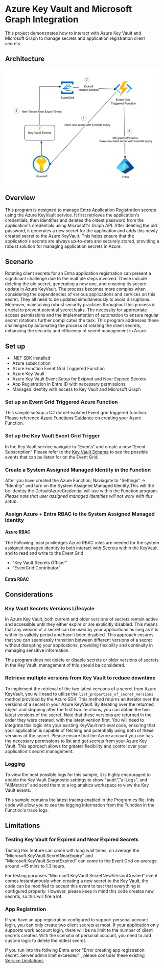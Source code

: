 # Azure Key Vault and Microsoft Graph Integration

This project demonstrates how to interact with Azure Key Vault and Microsoft Graph to manage secrets and application registration client secrets.

## Architecture

![Architecture Diagram](https://github.com/aulong-msft/EntraClientSecretRotation/blob/main/pictures/architecture.jpg)

## Overview
This program is designed to manage Entra Application Registration secrets using the Azure KeyVault service. It first retrieves the application's credentials, then identifies and deletes the oldest password from the application's credentials using Microsoft's Graph API. After deleting the old password, it generates a new secret for the application and adds this newly created secret to the Azure KeyVault. This helps ensure that the application's secrets are always up-to-date and securely stored, providing a robust solution for managing application secrets in Azure.

## Scenario
Rotating client secrets for an Entra application registration can present a significant challenge due to the multiple steps involved. These include deleting the old secret, generating a new one, and ensuring its secure update in Azure KeyVault. The process becomes more complex when considering the dependencies of various applications and services on this secret. They all need to be updated simultaneously to avoid disruptions. Moreover, maintaining robust security practices throughout this process is crucial to prevent potential secret leaks. The necessity for appropriate access permissions and the implementation of automation to ensure regular secret rotations further complicates the task. This program addresses these challenges by automating the process of rotating the client secrets, enhancing the security and efficiency of secret management in Azure.

## Set up
- .NET SDK installed
- Azure subscription
- Azure Function Event Grid Triggered Function
- Azure Key Vault
- Azure Key Vault Event Setup for Exipred and Near Expired Secrets
- App Registration in Entra ID with necessary permissions
- Managed identity with access to Key Vault and Microsoft Graph

### Set up an Event Grid Triggered Azure Function
This sample setsup a C# dotnet-isolated Event grid triggered function. Please reference [Azure Functions Guidance](https://learn.microsoft.com/en-us/azure/azure-functions/functions-create-function-app-portal?pivots=programming-language-csharp) on creating your Azure Function.

### Set up the Key Vault Event Grid Trigger
In the Key Vault service navigate to "Events" and create a new "Event Subscription"
Please refer to the [Key Vault Schema](https://learn.microsoft.com/en-us/azure/event-grid/event-schema-key-vault?tabs=cloud-event-schema) to see the possible events that can be listen for on the Event Grid.

### Create a System Assigned Managed Identity in the Function
After you have created the Azure Function, Naviagate to "Settings" -> "Identity" and turn on the System Assigned Managed Identity.This will the be identity the DefaultAzureCredential will use within the Function program. 
*Please note that user assigned managed identities will not work with this setup*.

### Assign Azure + Entra RBAC to the System Assigned Managed Identity

#### Azure RBAC
The Following least priviledges Azure RBAC roles are needed for the system assigned managed identity to both interact with Secrets within the KeyVault and to read and write to the Event Grid
- "Key Vault Secrets Officer"
- "EventGrid Contributor"

#### Entra RBAC

## Considerations

### Key Vault Secrets Versions Lifecycle
In Azure Key Vault, both current and older versions of secrets remain active and accessible until they either expire or are explicitly disabled. This means that any version of a secret can be used by your applications as long as it is within its validity period and hasn’t been disabled. This approach ensures that you can seamlessly transition between different versions of a secret without disrupting your applications, providing flexibility and continuity in managing sensitive information.

This program does not delete or disable secrets or older versions of secrets in the Key Vault, management of this should be considered.

### Retrieve multiple versions from Key Vault to reduce downtime
To implement the retrieval of the two latest versions of a secret from Azure KeyVault, you will need to utilize the `list_properties_of_secret_versions` method provided by the Azure SDK. This method returns an iterator over the versions of a secret in your Azure KeyVault. By iterating over the returned object and stopping after the first two iterations, you can obtain the two latest versions of the secret. Note that these versions are returned in the order they were created, with the latest version first. You will need to integrate this logic into your existing KeyVault retrieval code, ensuring that your application is capable of fetching and potentially using both of these versions of the secret. Please ensure that the Azure account you use has the necessary permissions to list and get secrets from your Azure Key Vault. This approach allows for greater flexibility and control over your application's secret management.

### Logging 
To view the best possible logs for this sample, it is highly encouraged to enable the Key Vault Diagnostic settings to show "audit","allLogs", and "AllMetrics" and send them to a log analtics workspace to view the Key Vault events.

This sample contains the latest tracing enabled in the Program.cs file, this code will allow you to see the logging information from the Function in the Function's trace logs.

## Limitations

### Testing Key Vault for Expired and Near Expired Secrets
Testing this feature can come with long wait times, on average the "Microsoft.KeyVault.SecretNearExpiry" and "Microsoft.KeyVault.SecretExpired" can come to the Event Grid on average around ~45 mins to 1.3 hours. 

For testing purposes "Microsoft.KeyVault.SecretNewVersionCreated" event comes instantanously when creating a new secret to the Key Vault, the code can be modified to accept this event to test that everything is configured properly. However, please keep in mind this code creates new secrets, so this will fire a lot.

### App Registration
 If you have an app registration configured to support personal account login, you can only create two client secrets at most. If your application only supports work account login, there will be no limit to the number of client secrets created. With the scenatio of personal account, you need to add custom logic to delete the oldest secret.

If you run into the follwing Entra error "Error creating app registration secret: Server admin limit exceeded" , please consider these existing [Service Limitations](https://learn.microsoft.com/en-us/entra/identity/users/directory-service-limits-restrictions#:%7E:text=A%20user%20can%20have%20credentials%20configured%20for%20a%20maximum%20of%2048%20apps%20using%20password%2Dbased%20single%20sign%2Don.%20This)
